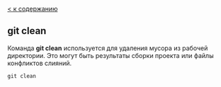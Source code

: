 [< к содержанию](./readme.md)

## git clean

Команда **git clean** используется для удаления мусора из рабочей директории. 
Это могут быть результаты сборки проекта или файлы конфликтов слияний.

```bash-
git clean
```